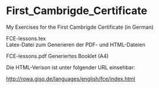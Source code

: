 # First_Cambrigde_Certificate
My Exercises for the First Cambrigde Certificate (in German)


FCE-lessons.tex    
Latex-Datei zum Generieren der PDF- und HTML-Dateien

FCE-lessons.pdf
Generiertes Booklet (A4)

Die HTML-Verison ist unter folgender URL einsehbar:

http://rowa.giso.de/languages/english/fce/index.html


